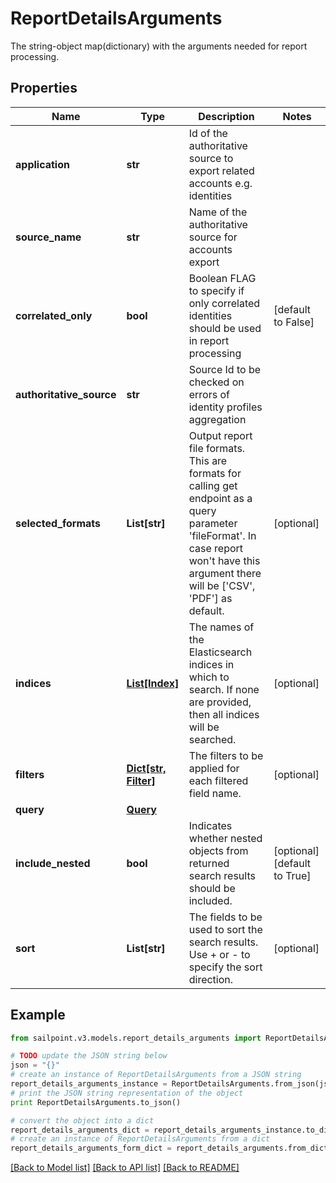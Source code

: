 # ReportDetailsArguments

The string-object map(dictionary) with the arguments needed for report processing.

## Properties

Name | Type | Description | Notes
------------ | ------------- | ------------- | -------------
**application** | **str** | Id of the authoritative source to export related accounts e.g. identities | 
**source_name** | **str** | Name of the authoritative source for accounts export | 
**correlated_only** | **bool** | Boolean FLAG to specify if only correlated identities should be used in report processing | [default to False]
**authoritative_source** | **str** | Source Id to be checked on errors of identity profiles aggregation | 
**selected_formats** | **List[str]** | Output report file formats. This are formats for calling get endpoint as a query parameter &#39;fileFormat&#39;.  In case report won&#39;t have this argument there will be [&#39;CSV&#39;, &#39;PDF&#39;] as default. | [optional] 
**indices** | [**List[Index]**](Index.md) | The names of the Elasticsearch indices in which to search. If none are provided, then all indices will be searched. | [optional] 
**filters** | [**Dict[str, Filter]**](Filter.md) | The filters to be applied for each filtered field name. | [optional] 
**query** | [**Query**](Query.md) |  | 
**include_nested** | **bool** | Indicates whether nested objects from returned search results should be included. | [optional] [default to True]
**sort** | **List[str]** | The fields to be used to sort the search results. Use + or - to specify the sort direction. | [optional] 

## Example

```python
from sailpoint.v3.models.report_details_arguments import ReportDetailsArguments

# TODO update the JSON string below
json = "{}"
# create an instance of ReportDetailsArguments from a JSON string
report_details_arguments_instance = ReportDetailsArguments.from_json(json)
# print the JSON string representation of the object
print ReportDetailsArguments.to_json()

# convert the object into a dict
report_details_arguments_dict = report_details_arguments_instance.to_dict()
# create an instance of ReportDetailsArguments from a dict
report_details_arguments_form_dict = report_details_arguments.from_dict(report_details_arguments_dict)
```
[[Back to Model list]](../README.md#documentation-for-models) [[Back to API list]](../README.md#documentation-for-api-endpoints) [[Back to README]](../README.md)


